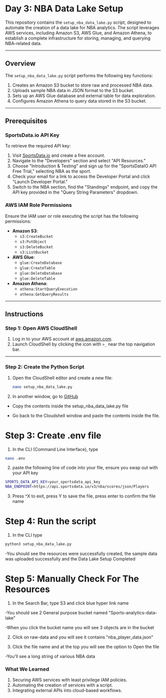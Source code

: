 # Day 3: NBA Data Lake Setup

This repository contains the `setup_nba_data_lake.py` script, designed to automate the creation of a data lake for NBA analytics. The script leverages AWS services, including Amazon S3, AWS Glue, and Amazon Athena, to establish a complete infrastructure for storing, managing, and querying NBA-related data.

---

## Overview

The `setup_nba_data_lake.py` script performs the following key functions:

1. Creates an Amazon S3 bucket to store raw and processed NBA data.
2. Uploads sample NBA data in JSON format to the S3 bucket.
3. Sets up an AWS Glue database and external table for data exploration.
4. Configures Amazon Athena to query data stored in the S3 bucket.

---

## Prerequisites

### SportsData.io API Key

To retrieve the required API key:

1. Visit [SportsData.io](https://sportsdata.io) and create a free account.
2. Navigate to the "Developers" section and select "API Resources."
3. Choose "Introduction & Testing" and sign up for the "SportsDataIO API Free Trial," selecting NBA as the sport.
4. Check your email for a link to access the Developer Portal and click "Launch Developer Portal."
5. Switch to the NBA section, find the "Standings" endpoint, and copy the API key provided in the "Query String Parameters" dropdown.

### AWS IAM Role Permissions

Ensure the IAM user or role executing the script has the following permissions:

- **Amazon S3**: 
  - `s3:CreateBucket`
  - `s3:PutObject`
  - `s3:DeleteBucket`
  - `s3:ListBucket`
- **AWS Glue**: 
  - `glue:CreateDatabase`
  - `glue:CreateTable`
  - `glue:DeleteDatabase`
  - `glue:DeleteTable`
- **Amazon Athena**: 
  - `athena:StartQueryExecution`
  - `athena:GetQueryResults`

---

## Instructions

### Step 1: Open AWS CloudShell

1. Log in to your AWS account at [aws.amazon.com](https://aws.amazon.com).
2. Launch CloudShell by clicking the icon with `>_` near the top navigation bar.

---

### Step 2: Create the Python Script

1. Open the CloudShell editor and create a new file:
   ```bash
   nano setup_nba_data_lake.py
   ```
2. In another window, go to [GitHub](https://github.com/ohjeffkuston/30-DAY-DEVOPS-CHALLENGE.git)

- Copy the contents inside the setup_nba_data_lake.py file

- Go back to the Cloudshell window and paste the contents inside the file.

# Step 3: Create .env file
1. In the CLI (Command Line Interface), type
```bash
nano .env
```
2. paste the following line of code into your file, ensure you swap out with your API key
```bash
SPORTS_DATA_API_KEY=your_sportsdata_api_key
NBA_ENDPOINT=https://api.sportsdata.io/v3/nba/scores/json/Players
```

3. Press ^X to exit, press Y to save the file, press enter to confirm the file name 


# Step 4: Run the script
1. In the CLI type
```bash
python3 setup_nba_data_lake.py
```
-You should see the resources were successfully created, the sample data was uploaded successfully and the Data Lake Setup Completed

# Step 5: Manually Check For The Resources
1. In the Search Bar, type S3 and click blue hyper link name

-You should see 2 General purpose bucket named "Sports-analytics-data-lake"

-When you click the bucket name you will see 3 objects are in the bucket

2. Click on raw-data and you will see it contains "nba_player_data.json"

3. Click the file name and at the top you will see the option to Open the file

-You'll see a long string of various NBA data

### **What We Learned**
1. Securing AWS services with least privilege IAM policies.
2. Automating the creation of services with a script.
3. Integrating external APIs into cloud-based workflows.
